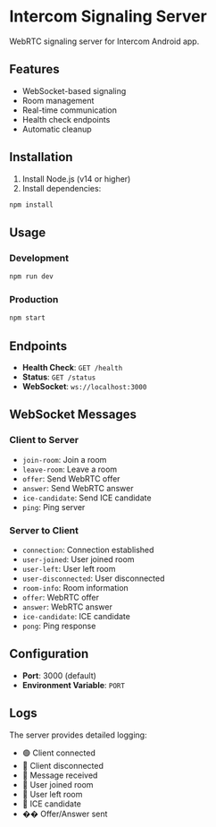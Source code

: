 # Intercom Signaling Server

WebRTC signaling server for Intercom Android app.

## Features

- WebSocket-based signaling
- Room management
- Real-time communication
- Health check endpoints
- Automatic cleanup

## Installation

1. Install Node.js (v14 or higher)
2. Install dependencies:
```bash
npm install
```

## Usage

### Development
```bash
npm run dev
```

### Production
```bash
npm start
```

## Endpoints

- **Health Check**: `GET /health`
- **Status**: `GET /status`
- **WebSocket**: `ws://localhost:3000`

## WebSocket Messages

### Client to Server
- `join-room`: Join a room
- `leave-room`: Leave a room
- `offer`: Send WebRTC offer
- `answer`: Send WebRTC answer
- `ice-candidate`: Send ICE candidate
- `ping`: Ping server

### Server to Client
- `connection`: Connection established
- `user-joined`: User joined room
- `user-left`: User left room
- `user-disconnected`: User disconnected
- `room-info`: Room information
- `offer`: WebRTC offer
- `answer`: WebRTC answer
- `ice-candidate`: ICE candidate
- `pong`: Ping response

## Configuration

- **Port**: 3000 (default)
- **Environment Variable**: `PORT`

## Logs

The server provides detailed logging:
- 🟢 Client connected
- 🔴 Client disconnected
- 📨 Message received
- 👥 User joined room
- 👋 User left room
- 🧊 ICE candidate
- �� Offer/Answer sent
